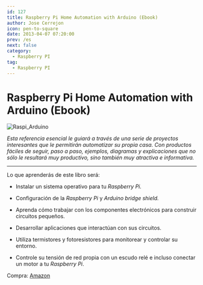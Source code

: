 ```yaml
---
id: 127
title: Raspberry Pi Home Automation with Arduino (Ebook)
author: Jose Cerrejon
icon: pen-to-square
date: 2013-04-07 07:20:00
prev: /es
next: false
category:
  - Raspberry PI
tag:
  - Raspberry PI
---
```


# Raspberry Pi Home Automation with Arduino (Ebook)

![Raspi_Arduino](/images/raspiwardu.jpg)

*Esta referencia esencial le guiará a través de una serie de proyectos interesantes que le permitirán automatizar su propia casa. Con productos fáciles de seguir, paso a paso, ejemplos, diagramas y explicaciones que no sólo le resultará muy productivo, sino también muy atractiva e informativa.*

- - -
Lo que aprenderás de este libro será:

* Instalar un sistema operativo para tu *Raspberry Pi.*

* Configuración de la *Raspberry Pi* y *Arduino bridge shield.*

* Aprenda cómo trabajar con los componentes electrónicos para construir circuitos pequeños.

* Desarrollar aplicaciones que interactúan con sus circuitos.

* Utiliza termistores y fotoresistores para monitorear y controlar su entorno.

* Controle su tensión de red propia con un escudo relé e incluso conectar un motor a tu *Raspberry Pi*.

Compra: [Amazon](//www.amazon.com/Raspberry-Pi-Home-Automation-Arduino/dp/1849695865/)